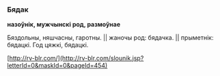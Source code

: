 ### Бядак
**назоўнік, мужчынскі род, размоўнае**

Бяздольны, няшчасны, гаротны. || жаночы род: бядачка. || прыметнік: бядацкі. Год цяжкі, бядацкі.

<a rel="author">[http://rv-blr.com/](http://rv-blr.com/slounik.jsp?letterId=0&maskId=0&pageId=454)</a>
